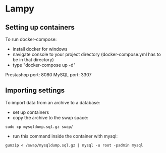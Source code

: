 # Lampy
## Setting up containers
To run docker-compose:
- install docker for windows
- navigate console to your project directory (docker-compose.yml has to be in that directory)
- type "docker-compose up -d"

Prestashop port: 8080
MySQL port: 3307

## Importing settings
To import data from an archive to a database:
- set up containers
- copy the archive to the swap space:
```
sudo cp mysqldump.sql.gz swap/
```
- run this command inside the container with mysql:
```
gunzip < /swap/mysqldump.sql.gz | mysql -u root -padmin mysql
```
